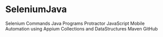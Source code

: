 # SeleniumJava

Selenium Commands
Java Programs
Protractor
JavaScript
Mobile Automation using Appium
Collections and DataStructures
Maven
GitHub
